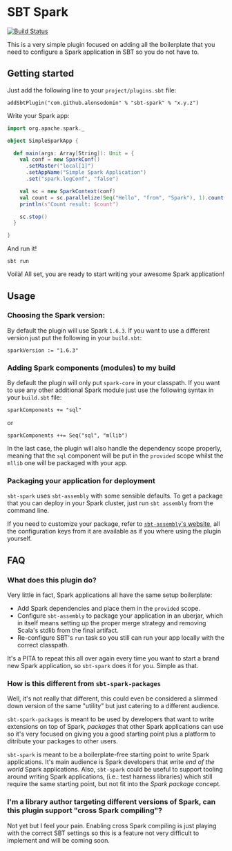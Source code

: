 # SBT Spark

[![Build Status](https://travis-ci.org/alonsodomin/sbt-spark.svg?branch=master)](https://travis-ci.org/alonsodomin/sbt-spark)

This is a very simple plugin focused on adding all the boilerplate that you need to configure a Spark application
 in SBT so you do not have to.

## Getting started

Just add the following line to your `project/plugins.sbt` file:

```
addSbtPlugin("com.github.alonsodomin" % "sbt-spark" % "x.y.z")
```

Write your Spark app:

```scala
import org.apache.spark._

object SimpleSparkApp {

  def main(args: Array[String]): Unit = {
    val conf = new SparkConf()
      .setMaster("local[1]")
      .setAppName("Simple Spark Application")
      .set("spark.logConf", "false")

    val sc = new SparkContext(conf)
    val count = sc.parallelize(Seq("Hello", "from", "Spark"), 1).count()
    println(s"Count result: $count")

    sc.stop()
  }

}
```

And run it!

```
sbt run
```

Voilà! All set, you are ready to start writing your awesome Spark application!

## Usage

### Choosing the Spark version:

By default the plugin will use Spark `1.6.3`. If you want to use a different version just put the following in your `build.sbt`:

```
sparkVersion := "1.6.3"
```

### Adding Spark components (modules) to my build

By default the plugin will only put `spark-core` in your classpath. If you want to use any other additional Spark module just
 use the following syntax in your `build.sbt` file:

```
sparkComponents += "sql"
```

or

```
sparkComponents ++= Seq("sql", "mllib")
```

In the last case, the plugin will also handle the dependency scope properly, meaning that the `sql` component will be
put in the `provided` scope whilst the `mllib` one will be packaged with your app.

### Packaging your application for deployment

`sbt-spark` uses `sbt-assembly` with some sensible defaults. To get a package that you can deploy in your Spark cluster,
just run `sbt assembly` from the command line.

If you need to customize your package, refer to [`sbt-assembly`'s website](https://github.com/sbt/sbt-assembly), all the
configuration keys from it are available as if you where using the plugin yourself.

## FAQ

### What does this plugin do?

Very little in fact, Spark applications all have the same setup boilerplate:

 * Add Spark dependencies and place them in the `provided` scope.
 * Configure `sbt-assembly` to package your application in an uberjar, which in itself means setting up the proper merge strategy and removing Scala's stdlib from the final artifact.
 * Re-configure SBT's `run` task so you still can run your app locally with the correct classpath.

It's a PITA to repeat this all over again every time you want to start a brand new Spark application, so `sbt-spark` does it for you. Simple as that.

### How is this different from `sbt-spark-packages`

Well, it's not really that different, this could even be considered a slimmed down version of the same "utility" but just
catering to a different audience.

`sbt-spark-packages` is meant to be used by developers that want to write extensions on top of Spark, _packages_ that other
Spark applications can use so it's very focused on giving you a good starting point plus a platform to ditribute your packages
to other users.

`sbt-spark` is meant to be a boilerplate-free starting point to write Spark applications. It's main audience is Spark developers
that write _end of the world_ Spark applications. Also, `sbt-spark` could be useful to support tooling around writing Spark applications,
(i.e.: test harness libraries) which still require the same starting point, but not fit into the _Spark package_ concept.

### I'm a library author targeting different versions of Spark, can this plugin support "cross Spark compiling"?

Not yet but I feel your pain. Enabling cross Spark compiling is just playing with the correct SBT settings so this is
 a feature not very difficult to implement and will be coming soon.
